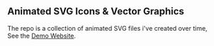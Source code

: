 ## Animated SVG Icons & Vector Graphics


The repo is a collection of animated SVG files i've created over time,  
See the
<a href="https://aminroosta.github.io/animated-svgs">Demo Website</a>.